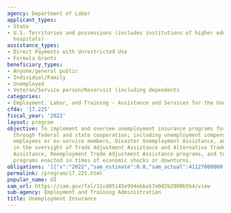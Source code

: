 ```yaml
---
agency: Department of Labor
applicant_types:
- State
- U.S. Territories and possessions (includes institutions of higher education and
  hospitals)
assistance_types:
- Direct Payments with Unrestricted Use
- Formula Grants
beneficiary_types:
- Anyone/general public
- Individual/Family
- Unemployed
- Veteran/Service person/Reservist (including dependents
categories:
- Employment, Labor, and Training - Assistance and Services for the Unemployed
cfda: '17.225'
fiscal_year: '2022'
layout: program
objective: To implement and oversee unemployment insurance programs for eligible workers
  through federal and state cooperation; including unemployment compensation for federal
  employees or ex-service members, Disaster Unemployment Assistance, and to assist
  in the oversight of Trade Adjustment Assistance and Alternative Trade Adjustment
  Assistance, Reemployment Trade Adjustment Assistance programs, and temporary UI
  programs enacted in times of economic shocks or downturns.
obligations: '[{"x":"2022","sam_estimate":0.0,"sam_actual":41127000000.0,"usa_spending_actual":3955280203.64},{"x":"2023","sam_estimate":29277000000.0,"sam_actual":0.0,"usa_spending_actual":3190908597.51},{"x":"2024","sam_estimate":50017000000.0,"sam_actual":0.0,"usa_spending_actual":0.0}]'
permalink: /program/17.225.html
popular_name: UI
sam_url: https://sam.gov/fal/11cd05145e994ebba57e0d2b2900b5b4/view
sub-agency: Employment and Training Administration
title: Unemployment Insurance
---
```

